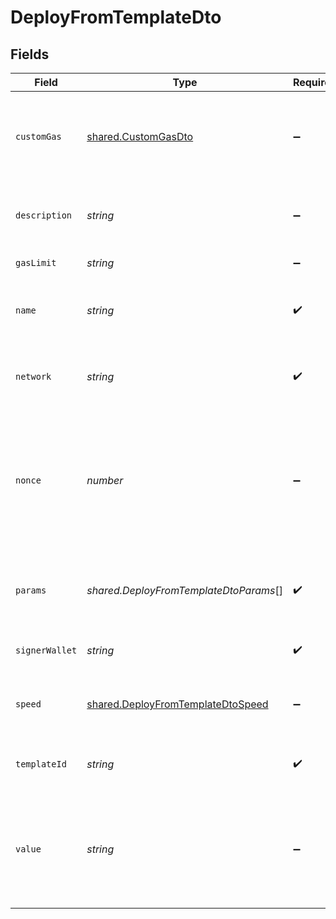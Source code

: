 # DeployFromTemplateDto


## Fields

| Field                                                                                              | Type                                                                                               | Required                                                                                           | Description                                                                                        | Example                                                                                            |
| -------------------------------------------------------------------------------------------------- | -------------------------------------------------------------------------------------------------- | -------------------------------------------------------------------------------------------------- | -------------------------------------------------------------------------------------------------- | -------------------------------------------------------------------------------------------------- |
| `customGas`                                                                                        | [shared.CustomGasDto](../../../sdk/models/shared/customgasdto.md)                                  | :heavy_minus_sign:                                                                                 | Custom gas settings for deploy transaction, will be used if speed set to custom                    |                                                                                                    |
| `description`                                                                                      | *string*                                                                                           | :heavy_minus_sign:                                                                                 | Contract description on Starton database (off-chain).                                              |                                                                                                    |
| `gasLimit`                                                                                         | *string*                                                                                           | :heavy_minus_sign:                                                                                 | Optional gas limit                                                                                 |                                                                                                    |
| `name`                                                                                             | *string*                                                                                           | :heavy_check_mark:                                                                                 | Contract name on Starton database (off-chain).                                                     | TestToken                                                                                          |
| `network`                                                                                          | *string*                                                                                           | :heavy_check_mark:                                                                                 | Network of the smart contract you want to deploy.                                                  | polygon-mumbai                                                                                     |
| `nonce`                                                                                            | *number*                                                                                           | :heavy_minus_sign:                                                                                 | Nonce manual setting, if nonce referenced, Starton relayer will not automaticly assign nonce.      |                                                                                                    |
| `params`                                                                                           | *shared.DeployFromTemplateDtoParams*[]                                                             | :heavy_check_mark:                                                                                 | Smart contract constructor parameters.                                                             | [<br/>"TestToken",<br/>"TEST",<br/>"1000000000000000000000000",<br/>"0x298e760768c8481780397eE28A127eAd584df4ee"<br/>] |
| `signerWallet`                                                                                     | *string*                                                                                           | :heavy_check_mark:                                                                                 | Signer wallet of the transaction.                                                                  | 0x298e760768c8481780397eE28A127eAd584df4ee                                                         |
| `speed`                                                                                            | [shared.DeployFromTemplateDtoSpeed](../../../sdk/models/shared/deployfromtemplatedtospeed.md)      | :heavy_minus_sign:                                                                                 | Gas Speed, by default on average, could be set at custom.                                          |                                                                                                    |
| `templateId`                                                                                       | *string*                                                                                           | :heavy_check_mark:                                                                                 | Starton Library template to deploy.                                                                | ERC20_META_TRANSACTION                                                                             |
| `value`                                                                                            | *string*                                                                                           | :heavy_minus_sign:                                                                                 | If you want to put value in your smart contract deployment (Example: payable constructor)          |                                                                                                    |